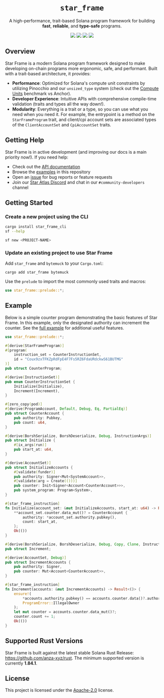 <h1 align="center">
  <code>star_frame</code>
</h1>
<p align="center">
  A high-performance, trait-based Solana program framework for building <strong>fast</strong>, <strong>reliable</strong>, and <strong>type-safe</strong> programs.
</p>

<p align="center">
  <a href="https://crates.io/crates/star_frame"><img src="https://img.shields.io/crates/v/star_frame?logo=rust" /></a>
  <a href="https://docs.rs/star_frame"><img src="https://img.shields.io/docsrs/star_frame?logo=docsdotrs" /></a>
  <a href="https://github.com/staratlasmeta/star_frame/actions/workflows/ci.yml"><img src="https://img.shields.io/github/actions/workflow/status/staratlasmeta/star_frame/ci.yml?logo=GitHub" /></a>
  <a href="LICENSE"><img src="https://img.shields.io/badge/license-Apache%202.0-blue" /></a>
</p>

## Overview

Star Frame is a modern Solana program framework designed to make developing on-chain programs more ergonomic, safe, and performant. Built with a trait-based architecture, it provides:

-   **Performance**: Optimized for Solana's compute unit constraints by utilizing Pinocchio and our `unsized_type` system (check out the [Compute Units](example_programs/bench/COMPUTE_UNITS.md) benchmark vs Anchor).
-   **Developer Experience**: Intuitive APIs with comprehensive compile-time validation (traits and types all the way down!).
-   **Modularity**: Everything is a trait or a type, so you can use what you need when you need it. For example, the entrypoint is a method on the `StarFrameProgram` trait, and client/cpi account sets are associated types of the `ClientAccountSet` and `CpiAccountSet` traits.

## Getting Help

Star Frame is in active development (and improving our docs is a main priority now!). If you need help:

-   Check out the [API documentation](https://docs.rs/star_frame)
-   Browse the [examples](example_programs/) in this repository
-   Open an [issue](https://github.com/staratlasmeta/star_frame/issues) for bug reports or feature requests
-   Join our [Star Atlas Discord](https://discord.gg/gahmBHsc) and chat in our `#community-developers` channel

## Getting Started

### Create a new project using the CLI

```bash
cargo install star_frame_cli
sf --help
```

```bash
sf new <PROJECT-NAME>
```

### Update an existing project to use Star Frame

Add `star_frame` and `bytemuck` to your `Cargo.toml`:

```shell
cargo add star_frame bytemuck
```

Use the `prelude` to import the most commonly used traits and macros:

```rs
use star_frame::prelude::*;
```

## Example

Below is a simple counter program demonstrating the basic features of Star Frame. In this example, only the designated authority can increment the counter.
See the [full example](example_programs/simple_counter/src/lib.rs) for additional useful features.

```rust
use star_frame::prelude::*;

#[derive(StarFrameProgram)]
#[program(
    instruction_set = CounterInstructionSet,
    id = "Coux9zxTFKZpRdFpE4F7Fs5RZ6FdaURdckwS61BUTMG"
)]
pub struct CounterProgram;

#[derive(InstructionSet)]
pub enum CounterInstructionSet {
    Initialize(Initialize),
    Increment(Increment),
}

#[zero_copy(pod)]
#[derive(ProgramAccount, Default, Debug, Eq, PartialEq)]
pub struct CounterAccount {
    pub authority: Pubkey,
    pub count: u64,
}

#[derive(BorshSerialize, BorshDeserialize, Debug, InstructionArgs)]
pub struct Initialize {
    #[ix_args(run)]
    pub start_at: u64,
}

#[derive(AccountSet)]
pub struct InitializeAccounts {
    #[validate(funder)]
    pub authority: Signer<Mut<SystemAccount>>,
    #[validate(arg = Create(()))]
    pub counter: Init<Signer<Account<CounterAccount>>>,
    pub system_program: Program<System>,
}

#[star_frame_instruction]
fn Initialize(account_set: &mut InitializeAccounts, start_at: u64) -> Result<()> {
    **account_set.counter.data_mut()? = CounterAccount {
        authority: *account_set.authority.pubkey(),
        count: start_at,
    };
    Ok(())
}

#[derive(BorshSerialize, BorshDeserialize, Debug, Copy, Clone, InstructionArgs)]
pub struct Increment;

#[derive(AccountSet, Debug)]
pub struct IncrementAccounts {
    pub authority: Signer,
    pub counter: Mut<Account<CounterAccount>>,
}

#[star_frame_instruction]
fn Increment(accounts: &mut IncrementAccounts) -> Result<()> {
    ensure!(
        *accounts.authority.pubkey() == accounts.counter.data()?.authority,
        ProgramError::IllegalOwner
    );
    let mut counter = accounts.counter.data_mut()?;
    counter.count += 1;
    Ok(())
}
```

## Supported Rust Versions

Star Frame is built against the latest stable Solana Rust Release: https://github.com/anza-xyz/rust. The minimum supported version is currently **1.84.1**.

## License

This project is licensed under the [Apache-2.0](LICENSE) license.
